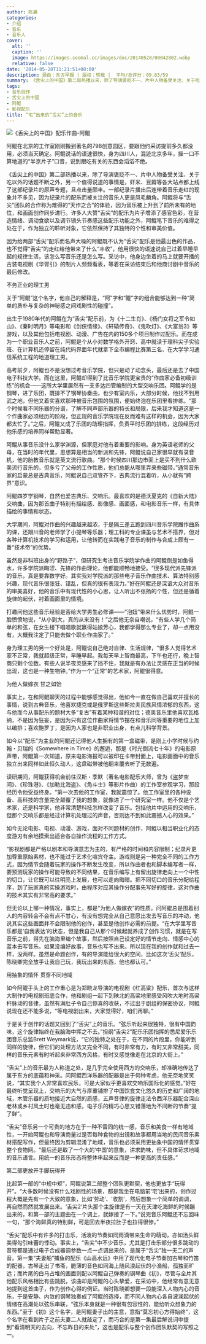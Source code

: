 ```yaml
---
author: 陈晨
categories:
- 介绍
- 音乐
- 音乐人
cover:
  alt: ''
  caption: ''
  image: https://images.soomal.cc/images/doc/20140528/00042802.webp
  relative: false
date: '2014-05-28T11:21:51+08:00'
description: 源自：东方早报 | 版权：转载 |  平均/总评分：09.83/59
summary: 《舌尖上的中国》第二部热播以来，除了导演褒贬不一、片中人物备受关注、关于吃以外的话题不断之外，另一个值得说道的事情是，虾米、豆瓣等各大站点都上线了这部纪录片的原声专题，且点击量颇丰。一部纪录片播出后连带着音乐走红的现象并不多见，因为纪录片的配乐而被关注的音乐人更是凤毛麟角……
tags:
- 音乐创作
- 舌尖上的中国
- 阿鲲
- 影视配乐
title: “宅”出来的“舌尖”上的音乐
---
```


![《舌尖上的中国》配乐作曲-阿鲲](https://images.soomal.cc/images/doc/20140528/00042803_01.webp)





阿鲲在北京的工作室刚刚搬到著名的798创意园区，要跟他约采访提前多久都没用，必须当天确定。阿鲲说话的语速很快，身为四川人，混迹北京多年，操一口不算地道的“半京片子”口音，说到跟吃有关的东西会滔滔不绝。

《舌尖上的中国》第二部热播以来，除了导演褒贬不一、片中人物备受关注、关于吃以外的话题不断之外，另一个值得说道的事情是，虾米、豆瓣等各大站点都上线了这部纪录片的原声专题，且点击量颇丰。一部纪录片播出后连带着音乐走红的现象并不多见，因为纪录片的配乐而被关注的音乐人更是凤毛麟角。阿鲲将与“舌尖”团队的合作称为难得的“天作之合”的体验，因为音乐被上升到了前所未有的地位，和画面创作同步进行。许多人大赞“舌尖”的配乐为片子增添了感官色彩，在营造情绪、调动食欲以及调节镜头节奏感这些配乐功能之外，阿鲲笔下音乐的难得之处在于，作为独立的聆听对象，它依然保持了其独特的个性和审美价值。

因为给两部“舌尖”配乐而名声大噪的阿鲲既不认为“舌尖”配乐是他最出色的作品，也不觉得“舌尖”的走红给他带来了什么“丰收”，他用很快的语速说自己过着早睡早起的规律生活，该怎么写音乐还是怎么写。采访中，他身边坐着的马上就要开播的古装电视剧《华胥引》的制片人频频看表，等着在采访结束后和他商讨剧中音乐的最后修改。

不务正业的理工男

关于“阿鲲”这个名字，他自己的解释是，“阿”字和“鲲”字的组合能够达到一种“简单的质朴与复杂的神秘感之间戏剧性的碰撞”。

出生于1980年代的阿鲲在为“舌尖”配乐前，为《十二生肖》、《杨门女将之军令如山》、《秦时明月》等电影和《剑侠情缘》、《轩辕传奇》、《鬼吹灯》、《大富翁3》等游戏，以及其他包括电视剧、动漫、广告在内的150多个项目制作过配乐。而在成为一个职业音乐人之前，阿鲲是个从小对数学格外开窍、高中就读于理科尖子实验班、在计算机还停留在纯代码界面年代就拿下全市编程比赛第三名、在大学学习通信系统工程的地道理工男。

高考前夕，阿鲲也不是没想过考音乐学院，但只是动了动念头，最后还是去了中国电子科技大学。而在这里，阿鲲却得到了比音乐学院更宝贵的“作曲家必备初级训练”的机会――这所大学里居然有一支多达四管编制的大型交响乐团。阿鲲学的是钢琴，进了乐团，既排不了钢琴协奏曲，也少有室内乐，大部分时候，他找不到用武之地，但他又着实喜欢那种被音乐包围的氛围，便始终泡在乐团里看排练。“那个时候看不同乐器的分谱，了解不同声部乐器的特长和局限，后来我才知道这是一个作曲家必须经历的阶段，但正规的音乐学院现在反而难有这样的机会，因为大家都太忙了。”之后，阿鲲又成了乐团的助理指挥，负责平时乐团的排练，这段经历对他乐感的培养同样帮助显著。

阿鲲从事音乐没什么家学渊源，但家庭对他有着重要的影响。身为英语老师的父母，在当时的年代里，思想算是相当的新派和先锋，阿鲲说自己家很早就有录音机，他的胎教音乐就是英文流行歌曲。“那个时候四川那边市面上是买不到什么欧美流行音乐的，但多亏了父母的工作性质，他们总能从哪里弄来些磁带。”通常音乐家的启蒙总是古典音乐，阿鲲说自己双管齐下，古典流行混着听，从小就有“跨界”意识。

阿鲲四岁学钢琴，自然也爱古典乐、交响乐。最喜欢的是德沃夏克的《自新大陆》交响曲，因为那首曲子特别有描绘感、影像感、画面感，和电影音乐一样，有具体描绘的事情和状态。

大学期间，阿鲲对作曲的兴趣越来越浓，于是隔三差五跑到四川音乐学院蹭作曲系的课，还跟川音的老师学了小提琴等乐器；理工科的专业课虽与艺术不搭界，但对各种计算机技术的学习和运用，让他转而在实践电子音乐的制作与合成上颇有一番“技术帝”的优势。

虽然是非科班出身的“野路子”，但研究生考进音乐学院学作曲的阿鲲倒是如鱼得水，许多学院派晦涩、先锋的作曲理论，他都能顺畅地接受。“很多现代派先锋派的音乐，真是要靠数学好。其实我对学院派的那些电子音乐作曲技术、算法特别感兴趣，现代音乐很张狂、错乱，但真的很有表现力。”好在阿鲲还是深谙大众对音乐的审美喜好，他的音乐中有现代性的小心思，让人听出不张扬的个性，但还是循着旋律的起伏，衬着画面里的情境。

打趣问他这些音乐经验是否给大学男生必修课――“泡妞”带来什么优势时，阿鲲一脸愤愤地说，“从小到大，真的从来没有！”之后他无奈自嘲说，“有些人学几个简单的和弦，在女生楼下唱唱歌就赢得姑娘芳心，我都学得那么专业了，却一点用没有，大概我注定了只能去做个职业作曲家了。”

身为理工男的另一个好处是，阿鲲说自己绝对自律、生活规律，“很多人觉得艺术家不正常，我就超级正常，早睡早起。我每天早上智商最高，下午也还行，晚上智商只剩个位数。有些人说半夜灵感来了挡不住，我就是有办法让灵感在正当的时候出现，这也是一种生物钟。”作为一个“正常”的艺术家，阿鲲很得意。

为他人做嫁衣 甘之如饴

事实上，在和阿鲲聊天的过程中能够感觉得出，他如今一直在做自己喜欢并擅长的事情，说到古典音乐，他喜欢捷克或是俄罗斯这些斯拉夫民族风情浓郁的东西，这与他而今从事配乐的题材大多“复古”有着某种和谐的对位；德奥音乐里他喜欢瓦格纳，不是因为狂妄，是因为只有这位作曲家将情节摆在和音乐同等重要的地位上加以编排；喜欢鲍罗丁，是因为人家也是非职业出身，有点儿科学背景。

如今以“配乐”为主业的阿鲲还记得他人生拥有的第一盒磁带，是刚上小学时候与约翰・贝瑞的《Somewhere in Time》的邂逅，那是《时光倒流七十年》的电影原声带，阿鲲第一次知道，原来电影海报可以被印在卡带封面上，电影画面中的音乐独立出来同样如此恒久动人，这盘磁带被他翻来覆去听了无数遍。

读研期间，阿鲲获得机会前往汉斯・季默（著名电影配乐大师，曾为《盗梦空间》、《珍珠港》、《加勒比海盗》、《角斗士》等影片作曲）的工作室参观学习，那段经历令他受益终身。“第一次去他的工作室，我就震惊了。他工作室里的各种设备、高科技的含量完全颠覆了我的想象，就像进了一个研究室一样。他不仅是个艺术家，还是科学家，他非常清楚科技怎样改变了音乐。包括他片中运用的交响乐，但那个交响乐都是经过计算机处理过的声音，否则达不到如此震撼人心的效果。”

如今无论电影、电视、动漫、游戏，面对不同题材的创作，阿鲲以相当职业化的态度游刃有余地摸索出适合各自操作流程的工作方式。

“影视剧都是严格以剧本和导演意志为主的，有严格的时间和内容限制；纪录片更加尊重原始素材，也不能过于艺术化喧宾夺主。游戏则是另一种完全不同的工作方式，因为情节会随着玩家的操作不断发生改变，所以作曲者也和脚本编写者一样，要预测玩家的操作可能导致的不同结果，在音乐编写上有留出旋律走向上一个中性的切口，让它既可以往明亮上发展，也可以走向晦暗。把不同切口的音乐分配给程序，到了玩家真的实操游戏时，由程序对应其操作分配事先写好的旋律，这对作曲的技术其实有非常高的要求。”

但无论以上哪一种情况，事实上，都是“为他人做嫁衣”的性质。问阿鲲总是围着别人的内容转会不会有点不甘心，有没有想完全从自己意愿出发去写音乐的冲动，他说其实这些画面并不会限制他的创作，甚至是他创作必需的前提。“在大学里写音乐都是‘自我表达’的状态，但是我自己从那个时候起就养成了创作习惯，就是在写音乐之前，得先在脑海里编个故事，然后按照自己设定好的情节走向、情感中心的蓝本去写音乐。如果没编好故事，音乐也写不出来。所以现在我的创作就和过去一样，没两样。虽然是命题创作，有的导演能给很大的空间，比如这次‘舌尖’配乐，陈晓卿完全放手让我自己玩，我玩出来的东西，他也都认可。”

用抽象的情怀 贯穿不同地域

如今阿鲲手头上的工作重心是为郑晓龙导演的电视剧《红高粱》配乐，首次与这样大制作的电视剧班底合作，他和剧组一起下到陕北的高粱地里感受风吹大地时高粱秆脉动的音律，虽然有满肚子令自己惊喜的收获，不过出于剧组的保密协议，阿鲲说现在还不能多说，“等电视剧出来，大家觉得好，咱们再聊。”

于是关于创作的话题又回到了“舌尖”上的音乐。“弦乐听起来很独特，很有中国韵味，这个旋律始终在我脑海中挥之不去。”担纲“舌尖2”配乐乐团指挥的悉尼爱乐乐团音乐总监Brett Weymark说，“它的独特之处在于，在不同的片段里，你能听到同样的旋律，但它们的处理方法又完全不同，有时非常有力，有时又非常甜美，同样的音乐元素有时听起来非常西方风格，有时又感觉像走在北京的大街上。”

“舌尖”上的音乐最为人称道之处，是几乎完全使用西方的交响乐，却准确地传达了属于东方的底蕴和神采。问阿鲲西洋乐器的配器是出于何种考虑，他无奈地笑笑说，“其实我个人非常喜欢民乐，可是大家似乎更喜欢交响乐国际化的感觉。”好在最终听觉呈现上，交响乐的大气与厚重铺排了中国饮食文化悠久的历史和广阔的地域，木管乐器的质地接近大自然的质感，五声音律的旋律走法令西洋乐器配合深山老林或乡村风土时也毫无违和感，电子乐的精巧心思又错落地为不间断的节奏“提了鲜”。

“舌尖”音乐另一个可贵的地方在于一种不雷同的统一感，音乐和美食一样有地域性，一开始阿鲲也和导演商量过是否每种食物的出镜和故事都用当地的民间音乐素材搭配写作，但最终因为剪辑混淆了地域，音乐也必须采用更抽象中国的情怀贯穿整个食物网。“最后还是取了一个大的‘中国’的意象，讲求韵味，但不具体苛求地域的音乐语言。用统一的音乐形态将整体串起来反而是一种更高的责任感。”

第二部更放开手脚玩得开

比起第一部的“中规中矩”，阿鲲说第二部整个团队更默契，他也更放手“玩得开”。“大多数时候没有什么戏剧性的场景，都是我坐在电脑前‘宅’出来的，创作过程大概是先有一个大致的意象，比如‘劳动’、‘收割’，然后想象一个简单的调调，再自然而然就发展出来。‘舌尖2’片头那个主旋律是有一天在天津吃海鲜的时候蹦出来的，和第一部的主题曲在一个调上，就嫁接了一下。”说完音乐阿鲲还不忘回味一句，“那个海鲜真的特别鲜，可是回去半夜拉肚子也拉得很惨。”

“舌尖”配乐中有许多的打击乐，活泼的节奏如同雨滴带来生命的萌动，亦如汤头鲜美得勾引味蕾的悸动。事实上，“舌尖”中不少音乐，尤其是打击乐部分很多跳动的音符都是通过电子合成器调参数一点一点调出来的，是属于“舌尖”独一无二的声音。第一集“夫妻船”捕鱼的配乐《山高水远》中用了现代化电子节奏加古琴和竹笛的配器，古琴走出了书斋，脆薄的音色如同海上随风浪起伏的小渔船，孤独而旷远；而片尾的白马占堆的画面则配以阿鲲自己弹奏的钢琴曲《初》，尽管与全片其他配乐风格相比有些跳脱，该曲却是阿鲲的心头挚爱，在采访中，他经常有意无意地提到这首曲子，作为创作心得的例证。当时陈晓卿想要一段能深入人物内心的音乐，于是安静、内敛的钢琴独奏成了阿鲲的选择，而不同人物内心各自波澜起伏的情绪在高潮处以弦乐串联，“弦乐本身就是一种很有包容性的，能给听众想象力的东西。”至于《初》这个名字，是阿鲲妻子出的主意，意指“莫忘初心方得始终”，这个名字在看到片子之前夫妻二人就敲定了，而巧合的是第一集最后解说词中提到“看清明天的去向，不忘昨日的来处”，这也是配乐与整个创作团队默契的写照之一。